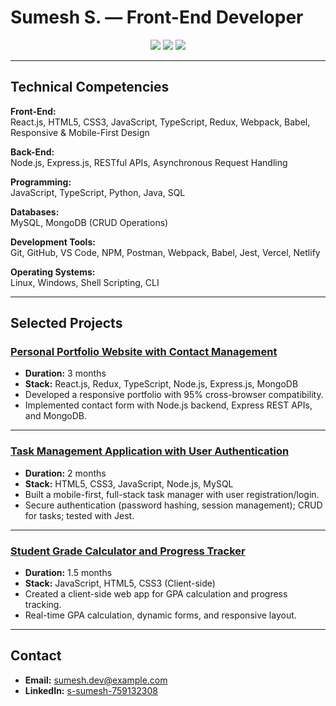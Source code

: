 # Sumesh S. — Front-End Developer

<p align="center">
  <a href="https://www.linkedin.com/in/s-sumesh-759132308/"><img src="https://img.shields.io/badge/LinkedIn-0077B5?style=flat-square&logo=linkedin&logoColor=white"></a>
  <a href="https://github.com/sumesh-s-dev"><img src="https://img.shields.io/badge/GitHub-181717?style=flat-square&logo=github&logoColor=white"></a>
  <a href="mailto:sumesh.dev@example.com"><img src="https://img.shields.io/badge/Email-D14836?style=flat-square&logo=gmail&logoColor=white"></a>
</p>

---

## Technical Competencies

**Front-End:**  
React.js, HTML5, CSS3, JavaScript, TypeScript, Redux, Webpack, Babel, Responsive & Mobile-First Design

**Back-End:**  
Node.js, Express.js, RESTful APIs, Asynchronous Request Handling

**Programming:**  
JavaScript, TypeScript, Python, Java, SQL

**Databases:**  
MySQL, MongoDB (CRUD Operations)

**Development Tools:**  
Git, GitHub, VS Code, NPM, Postman, Webpack, Babel, Jest, Vercel, Netlify

**Operating Systems:**  
Linux, Windows, Shell Scripting, CLI

---

## Selected Projects

### [Personal Portfolio Website with Contact Management](https://github.com/sumesh-s-dev/portfolio-website)
- **Duration:** 3 months
- **Stack:** React.js, Redux, TypeScript, Node.js, Express.js, MongoDB
- Developed a responsive portfolio with 95% cross-browser compatibility.
- Implemented contact form with Node.js backend, Express REST APIs, and MongoDB.

---

### [Task Management Application with User Authentication](https://github.com/sumesh-s-dev/task-manager)
- **Duration:** 2 months
- **Stack:** HTML5, CSS3, JavaScript, Node.js, MySQL
- Built a mobile-first, full-stack task manager with user registration/login.
- Secure authentication (password hashing, session management); CRUD for tasks; tested with Jest.

---

### [Student Grade Calculator and Progress Tracker](https://github.com/sumesh-s-dev/grade-calculator)
- **Duration:** 1.5 months
- **Stack:** JavaScript, HTML5, CSS3 (Client-side)
- Created a client-side web app for GPA calculation and progress tracking.
- Real-time GPA calculation, dynamic forms, and responsive layout.

---

## Contact

- **Email:** [sumesh.dev@example.com](mailto:sumesh.dev@example.com)
- **LinkedIn:** [s-sumesh-759132308](https://www.linkedin.com/in/s-sumesh-759132308/)
